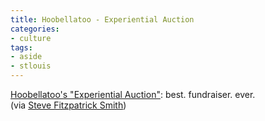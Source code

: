```yaml
---
title: Hoobellatoo - Experiential Auction
categories:
- culture
tags:
- aside
- stlouis
---
```


[Hoobellatoo's "Experiential Auction"][1]: best. fundraiser. ever.  
(via [Steve Fitzpatrick Smith][2])

   [1]: http://www.hoobellatoo.org/experientialauction.cfm
   [2]: http://stlstreets.com/2006/08/hoobellatoos-experiential-auction.htm

